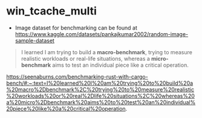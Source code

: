 # win_tcache_multi

- Image dataset for benchmarking can be found at <https://www.kaggle.com/datasets/pankajkumar2002/random-image-sample-dataset>

> I learned I am trying to build a **macro-benchmark**, trying to measure realistic workloads or real-life situations, whereas a **micro-benchmark** aims to test an individual piece like a critical operation.

<https://seenaburns.com/benchmarking-rust-with-cargo-bench/#:~:text=I%20learned%20I%20am%20trying%20to%20build%20a%20macro%2Dbenchmark%2C%20trying%20to%20measure%20realistic%20workloads%20or%20real%2Dlife%20situations%2C%20whereas%20a%20micro%2Dbenchmark%20aims%20to%20test%20an%20individual%20piece%20like%20a%20critical%20operation>.

